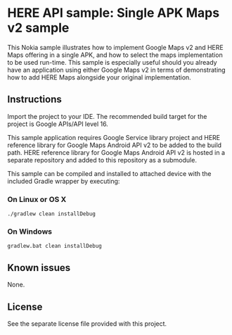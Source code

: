 HERE API sample: Single APK Maps v2 sample
==========================================

This Nokia sample illustrates how to implement Google Maps v2 and HERE Maps
offering in a single APK, and how to select the maps implementation to be used
run-time. This sample is especially useful should you already have an
application using either Google Maps v2 in terms of demonstrating how to
add HERE Maps alongside your original implementation.


Instructions
--------------------------------------------------------------------------------

Import the project to your IDE. The recommended build target for the project is
Google APIs/API level 16. 

This sample application requires Google Service library project and HERE 
reference library for Google Maps Android API v2 to be added to the build path. 
HERE reference library for Google Maps Android API v2 is hosted in a separate 
repository and added to this repository as a submodule.

This sample can be compiled and installed to attached device with the included 
Gradle wrapper by executing:

### On Linux or OS X
```
./gradlew clean installDebug
```

### On Windows
```
gradlew.bat clean installDebug
```

Known issues
--------------------------------------------------------------------------------

None.


License
--------------------------------------------------------------------------------

See the separate license file provided with this project.
